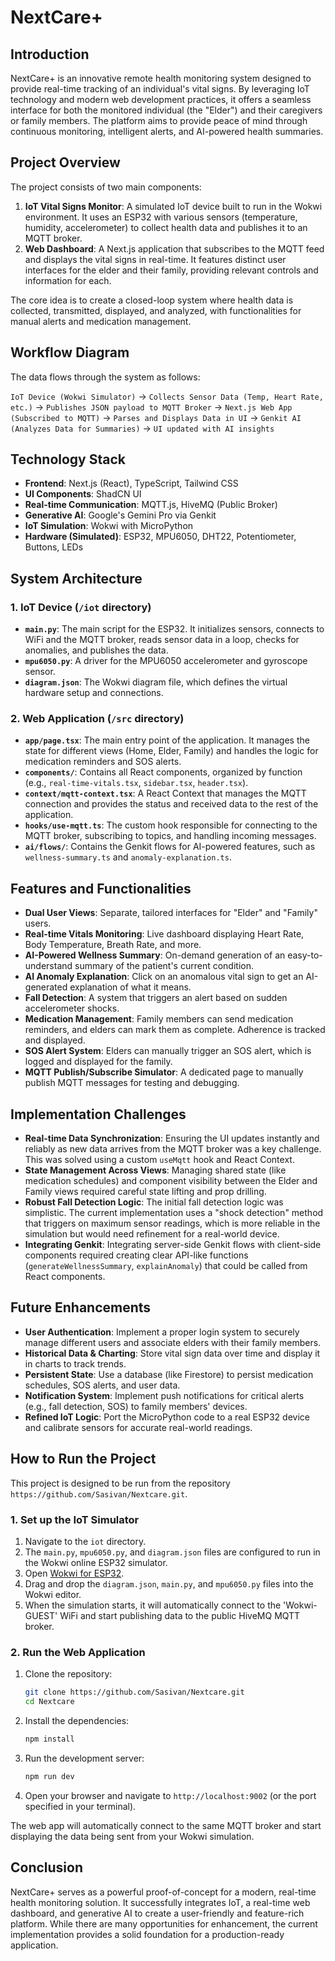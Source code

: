 # NextCare+

## Introduction

NextCare+ is an innovative remote health monitoring system designed to provide real-time tracking of an individual's vital signs. By leveraging IoT technology and modern web development practices, it offers a seamless interface for both the monitored individual (the "Elder") and their caregivers or family members. The platform aims to provide peace of mind through continuous monitoring, intelligent alerts, and AI-powered health summaries.

## Project Overview

The project consists of two main components:
1.  **IoT Vital Signs Monitor**: A simulated IoT device built to run in the Wokwi environment. It uses an ESP32 with various sensors (temperature, humidity, accelerometer) to collect health data and publishes it to an MQTT broker.
2.  **Web Dashboard**: A Next.js application that subscribes to the MQTT feed and displays the vital signs in real-time. It features distinct user interfaces for the elder and their family, providing relevant controls and information for each.

The core idea is to create a closed-loop system where health data is collected, transmitted, displayed, and analyzed, with functionalities for manual alerts and medication management.

## Workflow Diagram

The data flows through the system as follows:

`IoT Device (Wokwi Simulator)` -> `Collects Sensor Data (Temp, Heart Rate, etc.)` -> `Publishes JSON payload to MQTT Broker` -> `Next.js Web App (Subscribed to MQTT)` -> `Parses and Displays Data in UI` -> `Genkit AI (Analyzes Data for Summaries)` -> `UI updated with AI insights`

## Technology Stack

-   **Frontend**: Next.js (React), TypeScript, Tailwind CSS
-   **UI Components**: ShadCN UI
-   **Real-time Communication**: MQTT.js, HiveMQ (Public Broker)
-   **Generative AI**: Google's Gemini Pro via Genkit
-   **IoT Simulation**: Wokwi with MicroPython
-   **Hardware (Simulated)**: ESP32, MPU6050, DHT22, Potentiometer, Buttons, LEDs

## System Architecture

### 1. IoT Device (`/iot` directory)

-   **`main.py`**: The main script for the ESP32. It initializes sensors, connects to WiFi and the MQTT broker, reads sensor data in a loop, checks for anomalies, and publishes the data.
-   **`mpu6050.py`**: A driver for the MPU6050 accelerometer and gyroscope sensor.
-   **`diagram.json`**: The Wokwi diagram file, which defines the virtual hardware setup and connections.

### 2. Web Application (`/src` directory)

-   **`app/page.tsx`**: The main entry point of the application. It manages the state for different views (Home, Elder, Family) and handles the logic for medication reminders and SOS alerts.
-   **`components/`**: Contains all React components, organized by function (e.g., `real-time-vitals.tsx`, `sidebar.tsx`, `header.tsx`).
-   **`context/mqtt-context.tsx`**: A React Context that manages the MQTT connection and provides the status and received data to the rest of the application.
-   **`hooks/use-mqtt.ts`**: The custom hook responsible for connecting to the MQTT broker, subscribing to topics, and handling incoming messages.
-   **`ai/flows/`**: Contains the Genkit flows for AI-powered features, such as `wellness-summary.ts` and `anomaly-explanation.ts`.

## Features and Functionalities

-   **Dual User Views**: Separate, tailored interfaces for "Elder" and "Family" users.
-   **Real-time Vitals Monitoring**: Live dashboard displaying Heart Rate, Body Temperature, Breath Rate, and more.
-   **AI-Powered Wellness Summary**: On-demand generation of an easy-to-understand summary of the patient's current condition.
-   **AI Anomaly Explanation**: Click on an anomalous vital sign to get an AI-generated explanation of what it means.
-   **Fall Detection**: A system that triggers an alert based on sudden accelerometer shocks.
-   **Medication Management**: Family members can send medication reminders, and elders can mark them as complete. Adherence is tracked and displayed.
-   **SOS Alert System**: Elders can manually trigger an SOS alert, which is logged and displayed for the family.
-   **MQTT Publish/Subscribe Simulator**: A dedicated page to manually publish MQTT messages for testing and debugging.

## Implementation Challenges

-   **Real-time Data Synchronization**: Ensuring the UI updates instantly and reliably as new data arrives from the MQTT broker was a key challenge. This was solved using a custom `useMqtt` hook and React Context.
-   **State Management Across Views**: Managing shared state (like medication schedules) and component visibility between the Elder and Family views required careful state lifting and prop drilling.
-   **Robust Fall Detection Logic**: The initial fall detection logic was simplistic. The current implementation uses a "shock detection" method that triggers on maximum sensor readings, which is more reliable in the simulation but would need refinement for a real-world device.
-   **Integrating Genkit**: Integrating server-side Genkit flows with client-side components required creating clear API-like functions (`generateWellnessSummary`, `explainAnomaly`) that could be called from React components.

## Future Enhancements

-   **User Authentication**: Implement a proper login system to securely manage different users and associate elders with their family members.
-   **Historical Data & Charting**: Store vital sign data over time and display it in charts to track trends.
-   **Persistent State**: Use a database (like Firestore) to persist medication schedules, SOS alerts, and user data.
-   **Notification System**: Implement push notifications for critical alerts (e.g., fall detection, SOS) to family members' devices.
-   **Refined IoT Logic**: Port the MicroPython code to a real ESP32 device and calibrate sensors for accurate real-world readings.

## How to Run the Project

This project is designed to be run from the repository `https://github.com/Sasivan/Nextcare.git`.

### 1. Set up the IoT Simulator

1.  Navigate to the `iot` directory.
2.  The `main.py`, `mpu6050.py`, and `diagram.json` files are configured to run in the Wokwi online ESP32 simulator.
3.  Open [Wokwi for ESP32](https://wokwi.com/projects/new/esp32).
4.  Drag and drop the `diagram.json`, `main.py`, and `mpu6050.py` files into the Wokwi editor.
5.  When the simulation starts, it will automatically connect to the 'Wokwi-GUEST' WiFi and start publishing data to the public HiveMQ MQTT broker.

### 2. Run the Web Application

1.  Clone the repository:
    ```bash
    git clone https://github.com/Sasivan/Nextcare.git
    cd Nextcare
    ```
2.  Install the dependencies:
    ```bash
    npm install
    ```
3.  Run the development server:
    ```bash
    npm run dev
    ```
4.  Open your browser and navigate to `http://localhost:9002` (or the port specified in your terminal).

The web app will automatically connect to the same MQTT broker and start displaying the data being sent from your Wokwi simulation.

## Conclusion

NextCare+ serves as a powerful proof-of-concept for a modern, real-time health monitoring solution. It successfully integrates IoT, a real-time web dashboard, and generative AI to create a user-friendly and feature-rich platform. While there are many opportunities for enhancement, the current implementation provides a solid foundation for a production-ready application.
